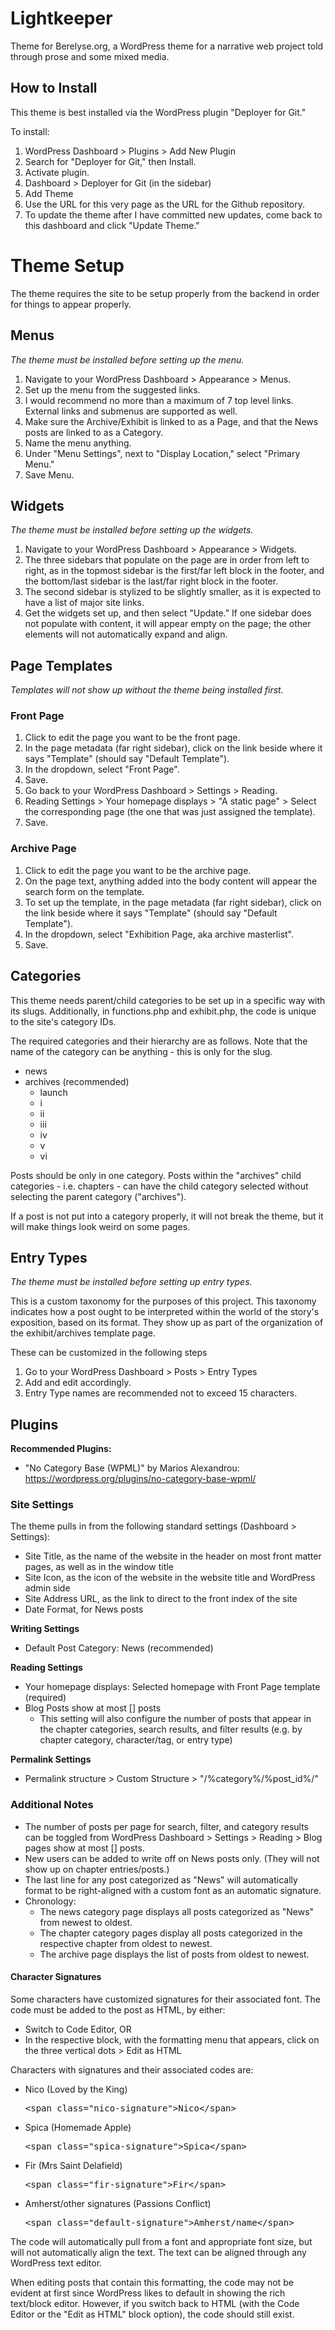 # Lightkeeper

 Theme for Berelyse.org, a WordPress theme for a narrative web project told through prose and some mixed media.

 ## How to Install

This theme is best installed via the WordPress plugin "Deployer for Git."

To install:
1. WordPress Dashboard &gt; Plugins &gt; Add New Plugin
2. Search for "Deployer for Git," then Install.
3. Activate plugin.
4. Dashboard &gt; Deployer for Git (in the sidebar)
5. Add Theme
6. Use the URL for this very page as the URL for the Github repository.
7. To update the theme after I have committed new updates, come back to this dashboard and click "Update Theme."

 # Theme Setup

 The theme requires the site to be setup properly from the backend in order for things to appear properly.

 ## Menus

 *The theme must be installed before setting up the menu.*

 1. Navigate to your WordPress Dashboard &gt; Appearance &gt; Menus.
 2. Set up the menu from the suggested links. 
 3. I would recommend no more than a maximum of 7 top level links. External links and submenus are supported as well.
 4. Make sure the Archive/Exhibit is linked to as a Page, and that the News posts are linked to as a Category.
 5. Name the menu anything.
 6. Under "Menu Settings", next to "Display Location," select "Primary Menu."
 7. Save Menu. 

 ## Widgets

*The theme must be installed before setting up the widgets.*

1. Navigate to your WordPress Dashboard &gt; Appearance &gt; Widgets.
2. The three sidebars that populate on the page are in order from left to right, as in the topmost sidebar is the first/far left block in the footer, and the bottom/last sidebar is the last/far right block in the footer.
3. The second sidebar is stylized to be slightly smaller, as it is expected to have a list of major site links.
4. Get the widgets set up, and then select "Update." If one sidebar does not populate with content, it will appear empty on the page; the other elements will not automatically expand and align.

 ## Page Templates

 *Templates will not show up without the theme being installed first.*

 ### Front Page
 1. Click to edit the page you want to be the front page.
 2. In the page metadata (far right sidebar), click on the link beside where it says "Template" (should say "Default Template").
 3. In the dropdown, select "Front Page". 
 4. Save.
 5. Go back to your WordPress Dashboard &gt; Settings &gt; Reading.
 6. Reading Settings &gt; Your homepage displays &gt; "A static page" &gt; Select the corresponding page (the one that was just assigned the template).
 7. Save.

 ### Archive Page
 1. Click to edit the page you want to be the archive page.
 2. On the page text, anything added into the body content will appear the search form on the template.
 3. To set up the template, in the page metadata (far right sidebar), click on the link beside where it says "Template" (should say "Default Template").
 4. In the dropdown, select "Exhibition Page, aka archive masterlist".
5. Save.

 ## Categories

 This theme needs parent/child categories to be set up in a specific way with its slugs. Additionally, in functions.php and exhibit.php, the code is unique to the site's category IDs.

 The required categories and their hierarchy are as follows. Note that the name of the category can be anything - this is only for the slug.

 - news
 - archives (recommended)
    - launch
    - i
    - ii
    - iii
    - iv
    - v
    - vi

Posts should be only in one category. Posts within the "archives" child categories - i.e. chapters - can have the child category selected without selecting the parent category ("archives").

If a post is not put into a category properly, it will not break the theme, but it will make things look weird on some pages.

 ## Entry Types

 *The theme must be installed before setting up entry types.*

 This is a custom taxonomy for the purposes of this project. This taxonomy indicates how a post ought to be interpreted within the world of the story's exposition, based on its format. They show up as part of the organization of the exhibit/archives template page.

 These can be customized in the following steps
 1. Go to your WordPress Dashboard &gt; Posts &gt; Entry Types
 2. Add and edit accordingly.
 3. Entry Type names are recommended not to exceed 15 characters.

 ## Plugins

 **Recommended Plugins:**
 - "No Category Base (WPML)" by Marios Alexandrou: https://wordpress.org/plugins/no-category-base-wpml/

 ### Site Settings

 The theme pulls in from the following standard settings (Dashboard &gt; Settings):
- Site Title, as the name of the website in the header on most front matter pages, as well as in the window title
- Site Icon, as the icon of the website in the website title and WordPress admin side
- Site Address URL, as the link to direct to the front index of the site
- Date Format, for News posts

**Writing Settings**
- Default Post Category: News (recommended)

**Reading Settings**
- Your homepage displays: Selected homepage with Front Page template (required)
- Blog Posts show at most [] posts
    - This setting will also configure the number of posts that appear in the chapter categories, search results, and filter results (e.g. by chapter category, character/tag, or entry type)

**Permalink Settings**
- Permalink structure &gt; Custom Structure &gt; "/%category%/%post_id%/"

 ### Additional Notes

 - The number of posts per page for search, filter, and category results can be toggled from WordPress Dashboard &gt; Settings &gt; Reading &gt; Blog pages show at most [] posts.
 - New users can be added to write off on News posts only. (They will not show up on chapter entries/posts.)
 - The last line for any post categorized as "News" will automatically format to be right-aligned with a custom font as an automatic signature.
 - Chronology:
    - The news category page displays all posts categorized as "News" from newest to oldest. 
    - The chapter category pages display all posts categorized in the respective chapter from oldest to newest.
    - The archive page displays the list of posts from oldest to newest.

#### Character Signatures

Some characters have customized signatures for their associated font. The code must be added to the post as HTML, by either:

- Switch to Code Editor, OR
- In the respective block, with the formatting menu that appears, click on the three vertical dots &gt; Edit as HTML

Characters with signatures and their associated codes are:
- Nico (Loved by the King)
    <pre>&lt;span class="nico-signature"&gt;Nico&lt;/span&gt;</pre>
- Spica (Homemade Apple)
    <pre>&lt;span class="spica-signature"&gt;Spica&lt;/span&gt;</pre>
- Fir (Mrs Saint Delafield)
    <pre>&lt;span class="fir-signature"&gt;Fir&lt;/span&gt;</pre>
- Amherst/other signatures (Passions Conflict)
    <pre>&lt;span class="default-signature"&gt;Amherst/name&lt;/span&gt;</pre>

The code will automatically pull from a font and appropriate font size, but will not automatically align the text. The text can be aligned through any WordPress text editor.

When editing posts that contain this formatting, the code may not be evident at first since WordPress likes to default in showing the rich text/block editor. However, if you switch back to HTML (with the Code Editor or the "Edit as HTML" block option), the code should still exist.

